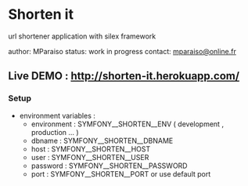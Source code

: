Shorten it
==========

url shortener application with silex framework

author: MParaiso
status: work in progress
contact: mparaiso@online.fr

## Live DEMO : http://shorten-it.herokuapp.com/

### Setup

+ environment variables :
    + environment : SYMFONY__SHORTEN__ENV ( development , production ... )
    + dbname : SYMFONY__SHORTEN__DBNAME
    + host : SYMFONY__SHORTEN__HOST
    + user : SYMFONY__SHORTEN__USER
    + password : SYMFONY__SHORTEN__PASSWORD
    + port : SYMFONY__SHORTEN__PORT or use default port